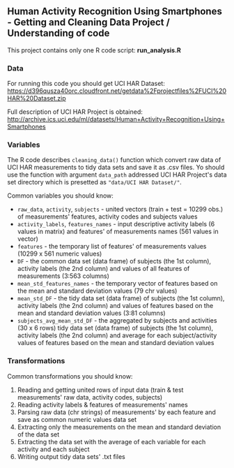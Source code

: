 ## Human Activity Recognition Using Smartphones - Getting and Cleaning Data Project / Understanding of code ##

This project contains only one R code script: **run_analysis.R**


### Data ###

For running this code you should get UCI HAR Dataset:
https://d396qusza40orc.cloudfront.net/getdata%2Fprojectfiles%2FUCI%20HAR%20Dataset.zip

Full description of UCI HAR Project is obtained:
http://archive.ics.uci.edu/ml/datasets/Human+Activity+Recognition+Using+Smartphones


### Variables ###

The R code describes `cleaning_data()` function which convert raw data of UCI HAR measurements to tidy data sets and save it as .csv files.
Yo should use the function with argument `data_path` addressed UCI HAR Project's data set directory which is presetted as `"data/UCI HAR Dataset/"`.

Common variables you should know:
* `raw_data`, `activity`, `subjects` - united vectors (train + test = 10299 obs.) of measurements' features, activity codes and subjects values
* `activity_labels`, `features_names` - input descriptive activity labels (6 values in matrix) and features' of measurements names (561 values in vector)
* `features` - the temporary list of features' of measurements values (10299 x 561 numeric values)
* `DF` - the common data set (data frame) of subjects (the 1st column), activity labels (the 2nd column) and values of all features of measurements (3:563 columns) 
* `mean_std_features_names` - the temporary vector of features based on the mean and standard deviation values (79 chr values)
* `mean_std_DF` - the tidy data set (data frame) of subjects (the 1st column), activity labels (the 2nd column) and values of features based on the mean and standard deviation values (3:81 columns)
* `subjects_avg_mean_std_DF` - the aggregated by subjects and activities (30 x 6 rows) tidy data set (data frame) of subjects (the 1st column), activity labels (the 2nd column) and average for each subject/activity values of features based on the mean and standard deviation values


### Transformations ###

Common transformations you should know: <br />
1. Reading and getting united rows of input data (train & test measurements' raw data, activity codes, subjects) <br />
2. Reading activity labels & features of measurements' names <br />
3. Parsing raw data (chr strings) of measurements' by each feature and save as common numeric values data set <br />
4. Extracting only the measurements on the mean and standard deviation of the data set <br />
5. Extracting the data set with the average of each variable for each activity and each subject <br />
6. Writing output tidy data sets' .txt files

